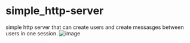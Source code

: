 # simple_http-server
simple http server that can create users and create messasges between users in one session.
![image](https://user-images.githubusercontent.com/65424471/196343213-f6ecac31-3404-4d21-8729-69d56ca1708b.png)
